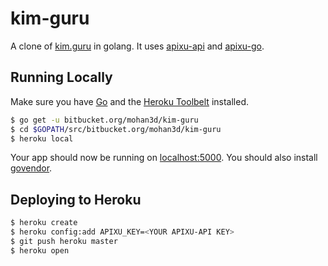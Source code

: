 
# kim-guru

A clone of [kim.guru](https://kim.guru/) in golang.
It uses [apixu-api](https://www.apixu.com/api.aspx) and [apixu-go](https://github.com/mohan3d/apixu-go).


## Running Locally

Make sure you have [Go](http://golang.org/doc/install) and the [Heroku Toolbelt](https://toolbelt.heroku.com/) installed.

```sh
$ go get -u bitbucket.org/mohan3d/kim-guru
$ cd $GOPATH/src/bitbucket.org/mohan3d/kim-guru
$ heroku local
```

Your app should now be running on [localhost:5000](http://localhost:5000/).
You should also install [govendor](https://github.com/kardianos/govendor).

## Deploying to Heroku

```sh
$ heroku create
$ heroku config:add APIXU_KEY=<YOUR APIXU-API KEY>
$ git push heroku master
$ heroku open
```